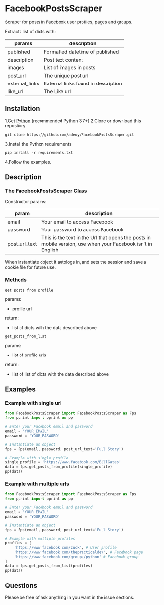 # FacebookPostsScraper

Scraper for posts in Facebook user profiles, pages and groups.

Extracts list of dicts with:

| params         | description |
| -------------- | ----------- |
| published      | Formatted datetime of published |
| description    | Post text content |
| images         | List of images in posts |
| post_url       | The unique post url |
| external_links | External links found in description |
| like_url       | The Like url |

## Installation

1.Get [Python](https://www.python.org/downloads/) (recommended Python 3.7+)
2.Clone or download this repository

```shell script
git clone https://github.com/adeoy/FacebookPostsScraper.git
```

3.Install the Python requirements

```shell script
pip install -r requirements.txt
```

4.Follow the examples.

## Description

### The FacebookPostsScraper Class

Constructor params:

| param         | description |
| ------------- | ----------- |
| email | Your email to access Facebook |
| password | Your password to access Facebook |
| post_url_text | This is the text in the Url that opens the posts in mobile version, use when your Facebook isn't in English |

When instantiate object it autologs in, and sets the session and save a cookie file for future use.

### Methods

`get_posts_from_profile`

params:

- profile url

return:

- list of dicts with the data described above

`get_posts_from_list`

params:

- list of profile urls

return:

- list of list of dicts with the data described above

## Examples

### Example with single url

```python
from FacebookPostsScraper import FacebookPostsScraper as Fps
from pprint import pprint as pp

# Enter your Facebook email and password
email = 'YOUR_EMAIL'
password = 'YOUR_PASWORD'

# Instantiate an object
fps = Fps(email, password, post_url_text='Full Story')

# Example with single profile
single_profile = 'https://www.facebook.com/BillGates'
data = fps.get_posts_from_profile(single_profile)
pp(data)
```

### Example with multiple urls

```python
from FacebookPostsScraper import FacebookPostsScraper as Fps
from pprint import pprint as pp

# Enter your Facebook email and password
email = 'YOUR_EMAIL'
password = 'YOUR_PASWORD'

# Instantiate an object
fps = Fps(email, password, post_url_text='Full Story')

# Example with multiple profiles
profiles = [
    'https://www.facebook.com/zuck', # User profile
    'https://www.facebook.com/thepracticaldev', # Facebook page
    'https://www.facebook.com/groups/python' # Facebook group
]
data = fps.get_posts_from_list(profiles)
pp(data)
```

## Questions

Please be free of ask anything in you want in the issue sections.
